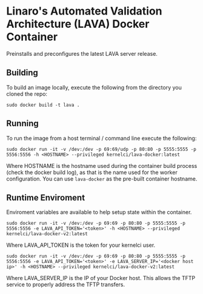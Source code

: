 # Linaro's Automated Validation Architecture (LAVA) Docker Container
Preinstalls and preconfigures the latest LAVA server release.

## Building
To build an image locally, execute the following from the directory you cloned the repo:

```
sudo docker build -t lava .
```

## Running
To run the image from a host terminal / command line execute the following:

```
sudo docker run -it -v /dev:/dev -p 69:69/udp -p 80:80 -p 5555:5555 -p 5556:5556 -h <HOSTNAME> --privileged kernelci/lava-docker:latest
```
Where HOSTNAME is the hostname used during the container build process (check the docker build log), as that is the name used for the worker configuration. You can use `lava-docker` as the pre-built container hostname.

## Runtime Enviroment
Enviroment variables are available to help setup state within the container.

```
sudo docker run -it -v /dev:/dev -p 69:69 -p 80:80 -p 5555:5555 -p 5556:5556 -e LAVA_API_TOKEN='<token>' -h <HOSTNAME> --privileged kernelci/lava-docker-v2:latest
```
Where LAVA_API_TOKEN is the token for your kernelci user.

```
sudo docker run -it -v /dev:/dev -p 69:69 -p 80:80 -p 5555:5555 -p 5556:5556 -e LAVA_API_TOKEN='<token>' -e LAVA_SERVER_IP='<docker host ip>' -h <HOSTNAME> --privileged kernelci/lava-docker-v2:latest
```

Where LAVA_SERVER_IP is the IP of your Docker host. This allows the TFTP service to properly address the TFTP transfers.
